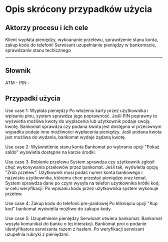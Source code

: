  
Opis skrócony przypadków użycia
===============================

Aktorzy procesu i ich cele
--------------------------

Klient       				wypłata pieniędzy, wykoananie przelewu, sprawdzenie stanu konta, zakup kodu do telefonii
Serwisant					uzupełnianie pieniędzy w bankomacie, sprawdzanie stanu techicznego
----------- -----------------------------

Słownik
-------
ATM - 
PIN - 

Przypadki użycia
----------------

Use case 1: Wypłata pieniędzy
Po włożeniu karty przez użytkownika i wpisaniu pinu, system sprawdza jego poprawność. Jeśli PIN poprawny to wyświetla możliwe kwoty do wypłacenia lub użytkownik podaje swoją kwotę.
Bankomat sprawdza czy podana kwota jest dostępna w przeciwnym wypadku podaje inne możliwości wypłacenia pieniędzy. Jeśli podana kwota jest możliwa do wydania, bankomat wydaje żądaną kwotę. 

Use case 2: Wyświetlenie stanu konta
Bankomat po wybraniu opcji "Pokaż saldo" wyświetla dostępne na karcie środki.

Use case 3: Robienie przelewu
System sprawdza czy użytkownik zgłosił chęć wykonywania przelewów przez bankomat. Jeśli tak, wyświetla opcję "Zrób przelew". Użytkownik musi podać numer konta bankowego i nazwisko użytkownika, któremu chce przesłać pieniądze oraz temat.
System sprawdza dane po czym wysyła na telefon użytkownika krótki kod, w celu weryfikacji. Po wpisaniu kodu przez użytkownika system wykonuje przelew.

Use case 4: Zakup kodu do telefonii pre-paidowej
Po kliknięciu opcji "Kup kod" bankomat wyświetla możliwe do zakupu kody.

Use case 5: Uzupełnienie pieniędzy
Serwisant otwiera bankomat. Bankomat wysyła komunikat do banku o tej interakcji. Bankomat proi o podanie identyfikatora serwisanta razem z hasłem. 
Po weryfikacji serwisant uzupełnia rubryki z pieniędzmi.
